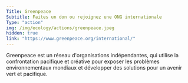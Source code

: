 ```yaml
---
Title: Greenpeace
Subtitle: Faites un don ou rejoignez une ONG internationale
Type: "action"
img: /img/ecology/actions/greenpeace.jpeg
hidden: true
link: "https://www.greenpeace.org/international/"
---
```


Greenpeace est un réseau d'organisations indépendantes, qui utilise la confrontation pacifique et créative pour exposer les problèmes environnementaux mondiaux et développer des solutions pour un avenir vert et pacifique.